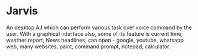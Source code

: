 # Jarvis
 An desktop A.I which can perform various task over voice command by the user. With a graphical interface also, some of its feature is current time, weather report, News headlines, can open - google, youtube, whatsapp web, many websites, paint, command prompt, notepad, calculator.
